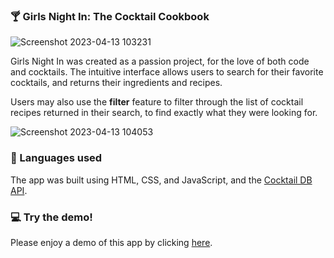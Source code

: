 

### :cocktail: Girls Night In: The Cocktail Cookbook
![Screenshot 2023-04-13 103231](https://user-images.githubusercontent.com/122644200/231793576-c380d1e1-1d5a-4a50-b595-5b1926033ebc.png)

Girls Night In was created as a passion project, for the love of both code and cocktails. The intuitive interface allows users to search for their favorite cocktails, and returns their ingredients and recipes. 

Users may also use the **filter** feature to filter through the list of cocktail recipes returned in their search, to find exactly what they were looking for.

![Screenshot 2023-04-13 104053](https://user-images.githubusercontent.com/122644200/231795373-ec91b0c4-e4fa-4d84-a8e9-e698c9b6555b.png)

### :page_with_curl: Languages used
The app was built using HTML, CSS, and JavaScript, and the <a href="https://www.thecocktaildb.com/api.php">Cocktail DB API</a>.

### :computer: Try the demo!
Please enjoy a demo of this app by clicking <a href="https://devlarabar.github.io/cocktail-cookbook/">here</a>.
